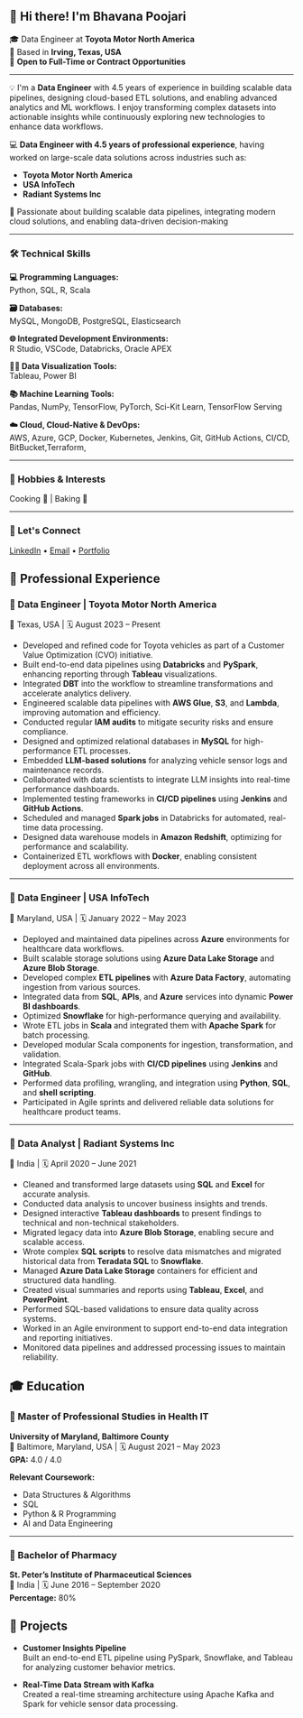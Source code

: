 ## 👋 Hi there! I'm Bhavana Poojari

🎓 Data Engineer at **Toyota Motor North America**  
📍 Based in **Irving, Texas, USA**  
💼 **Open to Full-Time or Contract Opportunities**  

---

💡 I'm a **Data Engineer** with 4.5 years of experience in building scalable data pipelines, designing cloud-based ETL solutions, and enabling advanced analytics and ML workflows. I enjoy transforming complex datasets into actionable insights while continuously exploring new technologies to enhance data workflows.



💻 **Data Engineer with 4.5 years of professional experience**, having worked on large-scale data solutions across industries such as:  
- **Toyota Motor North America**  
- **USA InfoTech**  
- **Radiant Systems Inc**
 

🎯 Passionate about building scalable data pipelines, integrating modern cloud solutions, and enabling data-driven decision-making


---

### 🛠️ Technical Skills

**💻 Programming Languages:**  
Python, SQL, R, Scala

**🗃️ Databases:**  
MySQL, MongoDB, PostgreSQL, Elasticsearch

**🌐 Integrated Development Environments:**  
R Studio, VSCode, Databricks, Oracle APEX

**🧑‍💻 Data Visualization Tools:**  
Tableau, Power BI

**📚 Machine Learning Tools:**  
Pandas, NumPy, TensorFlow, PyTorch, Sci-Kit Learn, TensorFlow Serving

**☁️ Cloud, Cloud-Native & DevOps:**  
AWS, Azure, GCP, Docker, Kubernetes, Jenkins, Git, GitHub Actions, CI/CD, BitBucket,Terraform,


---

### 🎨 Hobbies & Interests  
Cooking 🎨 | Baking 🍰 

---

### 🔗 Let's Connect  
[LinkedIn](https://www.linkedin.com/in/bhavana-poojari-7433331aa/) • [Email](mailto:bhavana.poojari26@gmail.com) • [Portfolio](https://yourportfolio.com)



## 💼 Professional Experience

### 🏢 Data Engineer | Toyota Motor North America  
📍 Texas, USA | 🗓️ August 2023 – Present  
- Developed and refined code for Toyota vehicles as part of a Customer Value Optimization (CVO) initiative.  
- Built end-to-end data pipelines using **Databricks** and **PySpark**, enhancing reporting through **Tableau** visualizations.  
- Integrated **DBT** into the workflow to streamline transformations and accelerate analytics delivery.  
- Engineered scalable data pipelines with **AWS Glue**, **S3**, and **Lambda**, improving automation and efficiency.  
- Conducted regular **IAM audits** to mitigate security risks and ensure compliance.  
- Designed and optimized relational databases in **MySQL** for high-performance ETL processes.  
- Embedded **LLM-based solutions** for analyzing vehicle sensor logs and maintenance records.  
- Collaborated with data scientists to integrate LLM insights into real-time performance dashboards.  
- Implemented testing frameworks in **CI/CD pipelines** using **Jenkins** and **GitHub Actions**.  
- Scheduled and managed **Spark jobs** in Databricks for automated, real-time data processing.  
- Designed data warehouse models in **Amazon Redshift**, optimizing for performance and scalability.  
- Containerized ETL workflows with **Docker**, enabling consistent deployment across all environments.

---

### 🏢 Data Engineer | USA InfoTech  
📍 Maryland, USA | 🗓️ January 2022 – May 2023  
- Deployed and maintained data pipelines across **Azure** environments for healthcare data workflows.  
- Built scalable storage solutions using **Azure Data Lake Storage** and **Azure Blob Storage**.  
- Developed complex **ETL pipelines** with **Azure Data Factory**, automating ingestion from various sources.  
- Integrated data from **SQL**, **APIs**, and **Azure** services into dynamic **Power BI dashboards**.  
- Optimized **Snowflake** for high-performance querying and availability.  
- Wrote ETL jobs in **Scala** and integrated them with **Apache Spark** for batch processing.  
- Developed modular Scala components for ingestion, transformation, and validation.  
- Integrated Scala-Spark jobs with **CI/CD pipelines** using **Jenkins** and **GitHub**.  
- Performed data profiling, wrangling, and integration using **Python**, **SQL**, and **shell scripting**.  
- Participated in Agile sprints and delivered reliable data solutions for healthcare product teams.

---

### 🏢 Data Analyst | Radiant Systems Inc  
📍 India | 🗓️ April 2020 – June 2021  
- Cleaned and transformed large datasets using **SQL** and **Excel** for accurate analysis.  
- Conducted data analysis to uncover business insights and trends.  
- Designed interactive **Tableau dashboards** to present findings to technical and non-technical stakeholders.  
- Migrated legacy data into **Azure Blob Storage**, enabling secure and scalable access.  
- Wrote complex **SQL scripts** to resolve data mismatches and migrated historical data from **Teradata SQL** to **Snowflake**.  
- Managed **Azure Data Lake Storage** containers for efficient and structured data handling.  
- Created visual summaries and reports using **Tableau**, **Excel**, and **PowerPoint**.  
- Performed SQL-based validations to ensure data quality across systems.  
- Worked in an Agile environment to support end-to-end data integration and reporting initiatives.  
- Monitored data pipelines and addressed processing issues to maintain reliability.



## 🎓 Education

### 🧠 Master of Professional Studies in Health IT  
**University of Maryland, Baltimore County**  
📍 Baltimore, Maryland, USA | 🗓️ August 2021 – May 2023  
**GPA:** 4.0 / 4.0  

**Relevant Coursework:**  
- Data Structures & Algorithms  
- SQL  
- Python & R Programming  
- AI and Data Engineering  

---

### 💊 Bachelor of Pharmacy  
**St. Peter’s Institute of Pharmaceutical Sciences**  
📍 India | 🗓️ June 2016 – September 2020  
**Percentage:** 80%


## 🧪 Projects

- **Customer Insights Pipeline**  
  Built an end-to-end ETL pipeline using PySpark, Snowflake, and Tableau for analyzing customer behavior metrics.

- **Real-Time Data Stream with Kafka**  
  Created a real-time streaming architecture using Apache Kafka and Spark for vehicle sensor data processing.

  

